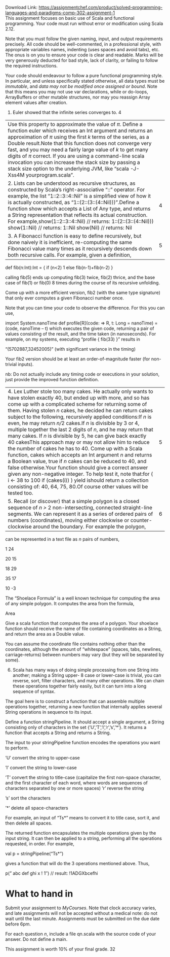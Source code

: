 Download Link: https://assignmentchef.com/product/solved-programming-languages-and-paradigms-comp-302-assignment-1
<br>
This assignment focuses on basic use of Scala and functional programming. Your code must run without error or modification using Scala 2.12.

Note that you must follow the given naming, input, and output requirements precisely. All code should be well-commented, in a professional style, with appropriate variables names, indenting (uses spaces and avoid tabs), etc. The onus is on you to ensure your code is clear and readable. Marks will be very generously deducted for bad style, lack of clarity, or failing to follow the required instructions.

Your code should endeavour to follow a pure functional programming style. In particular, and unless specifically stated otherwise, all data types must be <em>immutable</em>, and <em>data may not be modified once assigned or bound</em>. Note that this means you may not use var declarations, while or do-loops, ArrayBuffers or other mutable structures, nor may you reassign Array element values after creation.

<ol>

 <li>Euler showed that the infinite series converges to. 4</li>

</ol>

<table width="654">

 <tbody>

  <tr>

   <td width="647">Use this property to approximate the value of <em>π</em>. Define a function euler which receives an Int argument and returns an approximation of <em>π </em>using the first <em>k </em>terms of the series, as a Double result.Note that this function does not converge very fast, and you may need a fairly large value of <em>k </em>to get many digits of <em>π </em>correct. If you are using a command-line scala invocation you can increase the stack size by passing a stack size option to the underlying JVM, like “scala -J-Xss4M yourprogram.scala”.</td>

   <td width="7"> </td>

  </tr>

  <tr>

   <td width="647">2. Lists can be understood as recursive structures, as constructed by Scala’s right-associative “::” operator. For example, the list “1::2::3::4::Nil” is a simplified view of how it is actually constructed, as “1::(2::(3::(4::Nil)))”.Define a function show which accepts a List of Any type, and returns a String representation that reflects its actual construction. For example,show(1::2::3::4::Nil) // returns: 1::(2::(3::(4::Nil))) show(1::Nil) // returns: 1::Nil show(Nil) // returns: Nil</td>

   <td width="7">4</td>

  </tr>

  <tr>

   <td width="647">3. A Fibonacci function is easy to define recursively, but done naively it is inefficient, re-computing the same Fibonacci value many times as it recursively descends down both recursive calls. For example, given a definition,</td>

   <td width="7">5</td>

  </tr>

 </tbody>

</table>

def fib(n:Int):Int = { if (n&lt;2) 1 else fib(n-1)+fib(n-2) }

calling fib(5) ends up computing fib(3) twice, fib(2) thrice, and the base case of fib(1) or fib(0) 8 times during the course of its recursive unfolding.

Come up with a more efficient version, fib2 (with the same type signature) that only ever computes a given Fibonacci number once.

Note that you can time your code to observe the difference. For this you can use,

import System.nanoTime def profile[R](code: =&gt; R, t: Long = nanoTime) = (code, nanoTime – t) which executes the given code, returning a pair of values consisting of the result, and the time taken (in nanoseconds). For example, on my systems, executing “profile { fib(33) }” results in

“(5702887,32452005)” (with significant variance in the timing)

Your fib2 version should be at least an order-of-magnitude faster (for non-trivial inputs).

nb: Do not actually include any timing code or executions in your solution, just provide the improved function definition.

<table width="654">

 <tbody>

  <tr>

   <td width="647">4. Lex Luther stole too many cakes. He actually only wants to have stolen exactly 40, but ended up with more, and so has come up with a complicated scheme for returning some of them. Having stolen <em>n </em>cakes, he decided he can return cakes subject to the following, recursively applied conditions:If <em>n </em>is even, he may return <em>n/</em>2 cakes.If <em>n </em>is divisible by 3 or 4, multiple together the last 2 digits of <em>n</em>, and he may return that many cakes. If <em>n </em>is divisible by 5, he can give back exactly 40 cakesThis approach may or may not allow him to reduce the number of cakes he has to 40. Come up with a Scala function, cakes which accepts an Int argument <em>n </em>and returns a Boolean value, true if <em>n </em>cakes can be reduced to 40, and false otherwise.Your function should give a correct answer given any non-negative integer. To help test it, note that:for ( i &lt;- 38 to 100 if (cakes(i)) ) yield ishould return a collection consisting of: 40, 64, 75, 80.Of course other values will be tested too.</td>

   <td width="7">5</td>

  </tr>

  <tr>

   <td width="647">5. Recall (or discover) that a simple polygon is a closed sequence of <em>n &gt; </em>2 non-intersecting, connected straight-line segments. We can represent it as a series of ordered pairs of numbers (coordinates), moving either clockwise or counter-clockwise around the boundary. For example the polygon,</td>

   <td width="7">6</td>

  </tr>

 </tbody>

</table>

can be represented in a text file as <em>n </em>pairs of numbers,

1 24

20 15

18 29

35 17

10 -3

The “Shoelace Formula” is a well known technique for computing the area of any simple polygon. It computes the area from the formula,

Area

Give a scala function that computes the area of a polygon. Your shoelace function should receive the name of file containing coordinates as a String, and return the area as a Double value.

You can assume the coordinate file contains nothing other than the coordinates, although the amount of “whitespace” (spaces, tabs, newlines, carriage-returns) between numbers may vary (but they will be separated by some).

<ol start="6">

 <li>Scala has many ways of doing simple processing from one String into another; making a String upper- 8 case or lower-case is trivial, you can reverse, sort, filter characters, and many other operations. We can chain these operations together fairly easily, but it can turn into a long sequence of syntax.</li>

</ol>

The goal here is to construct a function that can assemble multiple operations together, returning a new function that internally applies several String operations in sequence to its input.

Define a function stringPipeline. It should accept a single argument, a String consisting only of characters in the set {’U’,’T’,’l’,’r’,’s’,’*’}. It returns a function that accepts a String and returns a String.

The input to your stringPipeline function encodes the operations you want to perform.

’U’    convert the string to upper-case

’l’     convert the string to lower-case

’T’ convert the string to title-case (capitalize the first non-space character, and the first character of each word, where words are sequences of characters separated by one or more spaces) ’r’ reverse the string

’s’     sort the characters

’*’     delete all space-characters

For example, an input of “Ts*” means to convert it to title case, sort it, and then delete all spaces.

The returned function encapsulates the multiple operations given by the input string. It can then be applied to a string, performing all the operations requested, in order. For example,

val p = stringPipeline(“Ts*”)

gives a function that will do the 3 operations mentioned above. Thus,

p(” abc def ghi x ! 1″) // result: !1ADGXbcefhi

<h1>What to hand in</h1>

Submit your assignment to <em>MyCourses</em>. Note that clock accuracy varies, and late assignments will not be accepted without a medical note: do not wait until the last minute. Assignments must be submitted on the due date before 6pm.

For each question <em>n</em>, include a file qn.scala with the source code of your answer. Do not define a main.

This assignment is worth 10% of your final grade.                                                                                                                          32